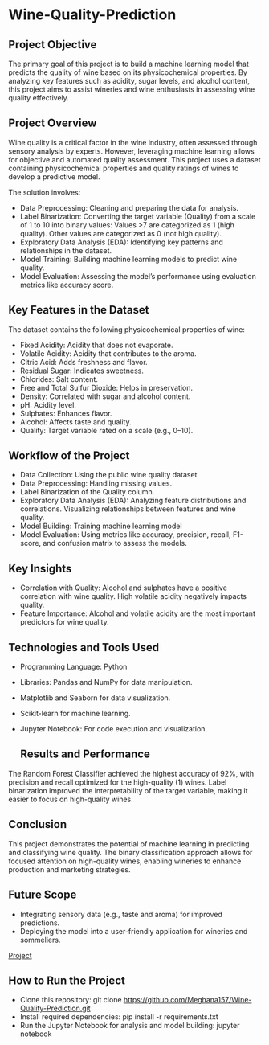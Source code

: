 # Wine-Quality-Prediction
## Project Objective
The primary goal of this project is to build a machine learning model that predicts the quality of wine based on its physicochemical properties. By analyzing key features such as acidity, sugar levels, and alcohol content, this project aims to assist wineries and wine enthusiasts in assessing wine quality effectively.
## Project Overview
Wine quality is a critical factor in the wine industry, often assessed through sensory analysis by experts. However, leveraging machine learning allows for objective and automated quality assessment. This project uses a dataset containing physicochemical properties and quality ratings of wines to develop a predictive model.

The solution involves:

- Data Preprocessing: Cleaning and preparing the data for analysis.
- Label Binarization: Converting the target variable (Quality) from a scale of 1 to 10 into binary values:
Values >7 are categorized as 1 (high quality).
Other values are categorized as 0 (not high quality).
- Exploratory Data Analysis (EDA): Identifying key patterns and relationships in the dataset.
- Model Training: Building machine learning models to predict wine quality.
- Model Evaluation: Assessing the model’s performance using evaluation metrics like accuracy score.

## Key Features in the Dataset
The dataset contains the following physicochemical properties of wine:

- Fixed Acidity: Acidity that does not evaporate.
- Volatile Acidity: Acidity that contributes to the aroma.
- Citric Acid: Adds freshness and flavor.
- Residual Sugar: Indicates sweetness.
- Chlorides: Salt content.
- Free and Total Sulfur Dioxide: Helps in preservation.
- Density: Correlated with sugar and alcohol content.
- pH: Acidity level.
- Sulphates: Enhances flavor.
- Alcohol: Affects taste and quality.
- Quality: Target variable rated on a scale (e.g., 0–10).

## Workflow of the Project
- Data Collection: Using the public wine quality dataset
- Data Preprocessing:
Handling missing values.
- Label Binarization of the Quality column.
- Exploratory Data Analysis (EDA):
    Analyzing feature distributions and correlations.
    Visualizing relationships between features and wine quality.
- Model Building:
Training machine learning model
- Model Evaluation:
Using metrics like accuracy, precision, recall, F1-score, and confusion matrix to assess the models.

## Key Insights
- Correlation with Quality:
Alcohol and sulphates have a positive correlation with wine quality.
High volatile acidity negatively impacts quality.
- Feature Importance: Alcohol and volatile acidity are the most important predictors for wine quality.

## Technologies and Tools Used
- Programming Language: Python
- Libraries: Pandas and NumPy for data manipulation.
- Matplotlib and Seaborn for data visualization.
- Scikit-learn for machine learning.
- Jupyter Notebook: For code execution and visualization.

  ## Results and Performance
The Random Forest Classifier achieved the highest accuracy of 92%, with precision and recall optimized for the high-quality (1) wines.
Label binarization improved the interpretability of the target variable, making it easier to focus on high-quality wines.

## Conclusion
This project demonstrates the potential of machine learning in predicting and classifying wine quality. The binary classification approach allows for focused attention on high-quality wines, enabling wineries to enhance production and marketing strategies.

## Future Scope
- Integrating sensory data (e.g., taste and aroma) for improved predictions.
- Deploying the model into a user-friendly application for wineries and sommeliers.

<a href="https://github.com/Meghana157/Wine-Quality-Prediction/blob/main/Wine%20Quality%20Prediction.ipynb">Project</a>


## How to Run the Project
- Clone this repository:
 git clone https://github.com/Meghana157/Wine-Quality-Prediction.git   
- Install required dependencies:
pip install -r requirements.txt  
- Run the Jupyter Notebook for analysis and model building:
jupyter notebook  



  

